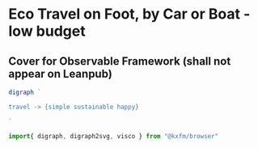 # Eco Travel on Foot, by Car or Boat - low budget

## Cover for Observable Framework (shall not appear on Leanpub)

```js
digraph `

travel -> {simple sustainable happy}

`
```

```js 
import{ digraph, digraph2svg, visco } from "@kxfm/browser"
```

